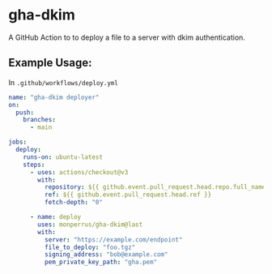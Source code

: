 # gha-dkim
A GitHub Action to to deploy a file to a server with dkim authentication.

## Example Usage:

In `.github/workflows/deploy.yml`

```yaml
name: "gha-dkim deployer"
on:
  push:
    branches:
      - main

jobs:
  deploy:
    runs-on: ubuntu-latest
    steps:
      - uses: actions/checkout@v3
        with:
          repository: ${{ github.event.pull_request.head.repo.full_name }}
          ref: ${{ github.event.pull_request.head.ref }}
          fetch-depth: "0"

      - name: deploy
        uses: monperrus/gha-dkim@last
        with:
          server: "https://example.com/endpoint"
          file_to_deploy: "foo.tgz"
          signing_address: "bob@example.com"
          pem_private_key_path: "gha.pem"
```

